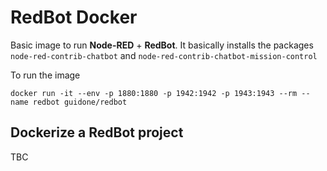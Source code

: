 # RedBot Docker
Basic image to run **Node-RED** + **RedBot**.
It basically installs the packages `node-red-contrib-chatbot` and `node-red-contrib-chatbot-mission-control`

To run the image

```
docker run -it --env -p 1880:1880 -p 1942:1942 -p 1943:1943 --rm --name redbot guidone/redbot
```

## Dockerize a RedBot project

TBC 